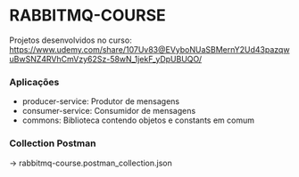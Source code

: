 # RABBITMQ-COURSE
Projetos desenvolvidos no curso: https://www.udemy.com/share/107Uv83@EVyboNUaSBMernY2Ud43pazqwuBwSNZ4RVhCmVzy62Sz-58wN_1jekF_yDpUBUQO/

### Aplicações
- producer-service: Produtor de mensagens
- consumer-service: Consumidor de mensagens
- commons: Biblioteca contendo objetos e constants em comum

### Collection Postman
-> rabbitmq-course.postman_collection.json
